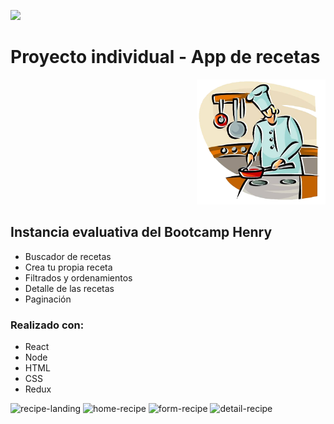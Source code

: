 <p align='left'>
    <img src='https://static.wixstatic.com/media/85087f_0d84cbeaeb824fca8f7ff18d7c9eaafd~mv2.png/v1/fill/w_160,h_30,al_c,q_85,usm_0.66_1.00_0.01/Logo_completo_Color_1PNG.webp' </img>
</p>

# Proyecto individual - App de recetas

<p align="right">
  <img height="200" src="./cooking.png" />
</p>

## Instancia evaluativa del Bootcamp Henry

- Buscador de recetas
- Crea tu propia receta
- Filtrados y ordenamientos
- Detalle de las recetas
- Paginación

### Realizado con:
- React
- Node
- HTML
- CSS
- Redux

![recipe-landing](https://user-images.githubusercontent.com/53587594/127255229-00f847f2-7e61-432b-b545-4ea882d60e4d.png)
![home-recipe](https://user-images.githubusercontent.com/53587594/127255233-66013543-9526-4616-981a-1fac437220da.png)
![form-recipe](https://user-images.githubusercontent.com/53587594/127255237-0044d95c-d4aa-48dc-8d46-f1afa36bcbf0.png)
![detail-recipe](https://user-images.githubusercontent.com/53587594/127255239-4e068d35-3601-4bab-bbdb-a491bf5c3531.png)

